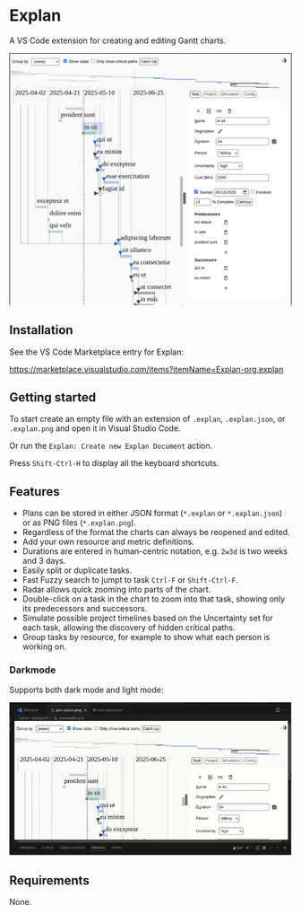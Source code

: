 # Explan

A VS Code extension for creating and editing Gantt charts.

![Screenshot](images/Screenshot.png)

## Installation

See the VS Code Marketplace entry for Explan:

https://marketplace.visualstudio.com/items?itemName=Explan-org.explan

## Getting started

To start create an empty file with an extension of `.explan`, `.explan.json`, or
`.explan.png` and open it in Visual Studio Code.

Or run the `Explan: Create new Explan Document` action.

Press `Shift-Ctrl-H` to display all the keyboard shortcuts.

## Features

- Plans can be stored in either JSON format (`*.explan` or `*.explan.json`) or
  as PNG files (`*.explan.png`).
- Regardless of the format the charts can always be reopened and edited.
- Add your own resource and metric definitions.
- Durations are entered in human-centric notation, e.g. `2w3d` is two weeks and
  3 days.
- Easily split or duplicate tasks.
- Fast Fuzzy search to jumpt to task `Ctrl-F` or `Shift-Ctrl-F`.
- Radar allows quick zooming into parts of the chart.
- Double-click on a task in the chart to zoom into that task, showing only its
  predecessors and successors.
- Simulate possible project timelines based on the Uncertainty set for each
  task, allowing the discovery of hidden critical paths.
- Group tasks by resource, for example to show what each person is working on.

### Darkmode

Supports both dark mode and light mode:

![Darkmode](images/darkmode.gif)

## Requirements

None.
